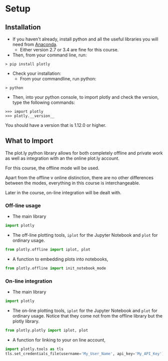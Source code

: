 # Setup

## Installation

* If you haven't already, install python and all the useful libraries you will need from [Anaconda](https://www.continuum.io/downloads).
  * Either version 2.7 or 3.4 are fine for this course.
* Then, from your command line, run:
```
> pip install plotly 
```
* Check your installation:
  * From your commandline, run python:
```
> python
```
  * Then, into your python console, to import plotly and check the version, type the following commands:
```
>>> import plotly
>>> plotly.__version__
```

You should have a version that is 1.12.0 or higher.



## What to Import
The plot.ly python library allows for both completely offline and private work as well as integration with an the online plot.ly account.

For this course, the offline mode will be used.  

Apart from the offline v online distinction, there are no other differences between the modes, everything in this course is interchangeable.

Later in the course, on-line integration will be dealt with.


### Off-line usage

* The main library
```python
import plotly
```
* The off-line plotting tools, ```iplot``` for the Jupyter Notebook and ```plot``` for ordinary usage.
```python
from plotly.offline import iplot, plot
```
* A function to embedding plots into notebooks, 
```python
from plotly.offline import init_notebook_mode
```

### On-line integration

* The main library
```python
import plotly
```
* The on-line plotting tools, ```iplot``` for the Jupyter Notebook and ```plot``` for ordinary usage.  Notice that they come not from the offline library but the plotly library.
```python
from plotly.plotly import iplot, plot
```
* A function for linking to your on line account, 
```python
import plotly.tools as tls
tls.set_credentials_file(username='My_User_Name', api_key='My_API_Key')
```
